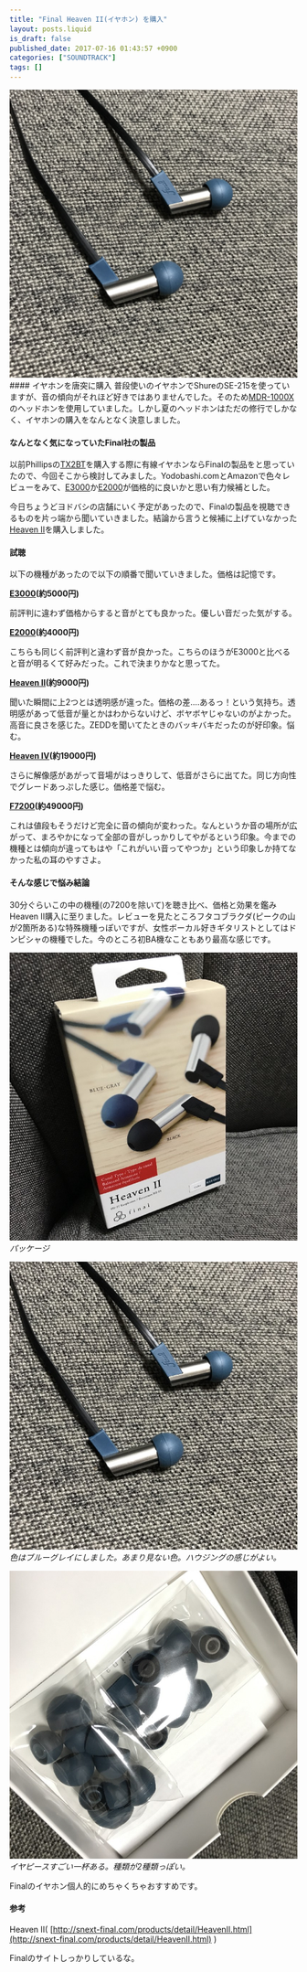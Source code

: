 ```yaml
---
title: "Final Heaven II(イヤホン) を購入"
layout: posts.liquid
is_draft: false
published_date: 2017-07-16 01:43:57 +0900
categories: ["SOUNDTRACK"]
tags: []
---
```


 <img class="in_article" src="/public/images/2017/09/8f997-1hyquqa7z25qzc1kklytvew.jpg">#### イヤホンを唐突に購入
普段使いのイヤホンでShureのSE-215を使っていますが、音の傾向がそれほど好きではありませんでした。そのため[MDR-1000X](http://www.sony.jp/headphone/products/MDR-1000X/)のヘッドホンを使用していました。しかし夏のヘッドホンはただの修行でしかなく、イヤホンの購入をなんとなく決意しました。

#### なんとなく気になっていたFinal社の製品
以前Phillipsの[TX2BT](http://www.philips.co.jp/c-p/TX2BTBK_00/wireless-bluetooth-headphones)を購入する際に有線イヤホンならFinalの製品をと思っていたので、今回そこから検討してみました。Yodobashi.comとAmazonで色々レビューをみて、[E3000](http://snext-final.com/products/detail/E3000.html)か[E2000](http://snext-final.com/products/detail/E2000.html)が価格的に良いかと思い有力候補とした。

今日ちょうどヨドバシの店舗にいく予定があったので、Finalの製品を視聴できるものを片っ端から聞いていきました。結論から言うと候補に上げていなかった[Heaven II](http://snext-final.com/products/detail/HeavenII.html)を購入しました。

#### 試聴
以下の機種があったので以下の順番で聞いていきました。価格は記憶です。

[**E3000**](http://snext-final.com/products/detail/E3000.html)**(約5000円)**

前評判に違わず価格からすると音がとても良かった。優しい音だった気がする。

[**E2000**](http://snext-final.com/products/detail/E3000.html)**(約4000円)**

こちらも同じく前評判と違わず音が良かった。こちらのほうがE3000と比べると音が明るくて好みだった。これで決まりかなと思ってた。

[**Heaven II**](http://snext-final.com/products/detail/HeavenII.html)**(約9000円)**

聞いた瞬間に上2つとは透明感が違った。価格の差….あるっ！という気持ち。透明感があって低音が量とかはわからないけど、ボヤボヤじゃないのがよかった。高音に良さを感じた。ZEDDを聞いてたときのバッキバキだったのが好印象。悩む。

[**Heaven IV**](http://snext-final.com/products/detail/HeavenIV.html)**(約19000円)**

さらに解像感があがって音場がはっきりして、低音がさらに出てた。同じ方向性でグレードあっぷした感じ。価格差で悩む。

[**F7200**](http://snext-final.com/products/detail/F7200.html)**(約49000円)**

これは値段もそうだけど完全に音の傾向が変わった。なんというか音の場所が広がって、まろやかになって全部の音がしっかりしてやがるという印象。今までの機種とは傾向が違ってもはや「これがいい音ってやつか」という印象しか持てなかった私の耳のやすさよ。

#### そんな感じで悩み結論
30分ぐらいこの中の機種(の7200を除いて)を聴き比べ、価格と効果を鑑みHeaven II購入に至りました。レビューを見たところフタコブラクダ(ピークの山が2箇所ある)な特殊機種っぽいですが、女性ボーカル好きギタリストとしてはドンピシャの機種でした。今のところ初BA機なこともあり最高な感じです。

 <img class="in_article" src="/public/images/2017/09/77dd0-1xgfmhuui6n1g0_jdcd8jwa.jpg">_パッケージ_

 <img class="in_article" src="/public/images/2017/09/711c7-1hyquqa7z25qzc1kklytvew.jpg">_色はブルーグレイにしました。あまり見ない色。ハウジングの感じがよい。_

 <img class="in_article" src="/public/images/2017/09/25130-19ihnygrq3ddwe3az6p707g.jpg">_イヤピースすごい一杯ある。種類が2種類っぽい。_

Finalのイヤホン個人的にめちゃくちゃおすすめです。

#### 参考
Heaven II( [http://snext-final.com/products/detail/HeavenII.html](http://snext-final.com/products/detail/HeavenII.html) )

Finalのサイトしっかりしているな。


